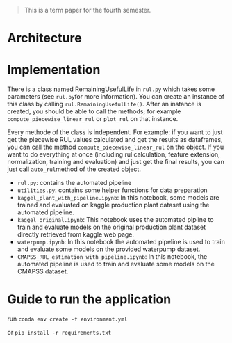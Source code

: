 >This is a term paper for the fourth semester. 



# Architecture

<!-- ![figure: 'src/big_data_platform.png'](src\architecture.png)

The figure above shows the architecture of the Pipeline -->


# Implementation

There is a class named RemainingUsefulLife in `rul.py` which takes some parameters (see `rul.py`for more information). You can create an instance of this class by calling `rul.RemainingUsefulLife()`. 
After an instance is created, you should be able to call the methods; for example `compute_piecewise_linear_rul` or `plot_rul` on that instance. 

Every methode of the class is independent. For example: if you want to just get the piecewise RUL values calculated and get the results as dataframes, you can call the method `compute_piecewise_linear_rul` on the object. If you want to do everything at once (including rul calculation, feature extension, normalization, training and evaluation) and just get the final results, you can just call `auto_rul`method of the created object. 




- `rul.py`: contains the automated pipeline 
- `utilities.py`: contains some helper functions for data preparation 
- `kaggel_plant_with_pipeline.ipynb`: In this notebook, some models are trained and evaluated on kaggle production plant dataset using the automated pipeline. 
- `kaggel_original.ipynb`: This notebook uses the automated pipline to train and evaluate models on the original production plant dataset directly retrieved from kaggle web page. 
- `waterpump.ipynb`: In this notebook the automated pipeline is used to train and evaluate some models on the provided waterpump dataset. 
- `CMAPSS_RUL_estimation_with_pipeline.ipynb`: In this notebook, the automated pipeline is used to train and evaluate some models on the CMAPSS dataset. 


# Guide to run the application

run `conda env create -f environment.yml`

or `pip install -r requirements.txt`

